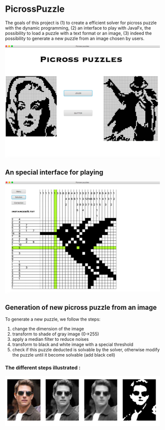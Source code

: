 # PicrossPuzzle
The goals of this project is (1) to create a efficient solver for picross puzzle with the dynamic programming, (2) an interface to play with JavaFx, the possibility to load a puzzle with a text format or an image, (3) indeed the possibility to generate a new puzzle from an image chosen by users.

![image of the menu](doc/menu.png)
## An special interface for playing 
![image of the interface for gaming](doc/game_interface.png)
## Generation of new picross puzzle from an image
To generate a new puzzle, we follow the steps:
1. change the dimension of the image
2. transform to shade of gray image (0->255)
3. apply a median filter to reduce noises
4. transform to black and white image with a special threshold 
5. check if this puzzle deducted is solvable by the solver, otherwise modify the puzzle until it become solvable (add black cell) 
### The different steps illustrated :
![images to explain the image processing](doc/image_processing.png)

